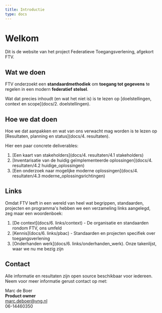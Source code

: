 ```yaml
---
title: Introductie
type: docs
---
```


# Welkom

Dit is de website van het project Federatieve Toegangsverlening, afgekort FTV.

## Wat we doen
FTV onderzoekt een **standaardmethodiek** om **toegang tot gegevens** te regelen in een modern **federatief stelsel**. 

Wat dat precies inhoudt (en wat het niet is) is te lezen op [doelstellingen, context en scope](docs/2. doelstellingen).

## Hoe we dat doen
Hoe we dat aanpakken en wat van ons verwacht mag worden is te lezen op [Resultaten, planning en status](docs/4. resultaten).

Hier een paar concrete deliverables:
1.	[Een kaart van stakeholders](docs/4. resultaten/4.1 stakeholders)
2.	[Inventarisatie van de huidig ge&iuml;mplementeerde oplossingen](docs/4. resultaten/4.2 huidige_oplossingen)
3.	[Een onderzoek naar mogelijke moderne oplossingen](docs/4. resultaten/4.3 moderne_oplossingsrichtingen)

## Links
Omdat FTV leeft in een wereld van heel wat begrippen, standaarden, projecten en programma's hebben we een verzameling
links aangelegd, zeg maar een woordenboek:
1. [De context](docs/6. links/context) - De organisatie en standaarden rondom FTV, ons umfeld
2. [Kennis](docs/6. links/pbac) - Standaarden en projecten specifiek over toegangsverlening
3. [Onderhanden werk](docs/6. links/onderhanden_werk). Onze takenlijst, waar we nu me bezig zijn

## Contact

Alle informatie en resultaten zijn open source beschikbaar voor iedereen. 
Neem voor meer informatie gerust contact op met:

Marc de Boer  
**Product owner**  
[marc.deboer@vng.nl](mailto:marc.deboer@vng.nl)  
06-14460350
